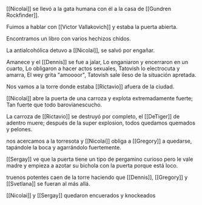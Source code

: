 [[Nicolai]] se llevó a la gata humana con él a la casa de [[Gundren Rockfinder]].

Fuimos a hablar con [[Victor Vallakovich]] y estaba la puerta abierta.

Encontramos un libro con varios hechizos chidos.

La antialcohólica detuvo a [[Nicolai]], se salvó por engañar.

Amanece y el [[Dennis]] se fue a jalar, Lo enganiaron y encerraron en un cuarto, Lo obligaron a hacer actos sexuales, Tatovish lo electrocuta y amarra, El wey grita "amoooor", Tatovish sale ileso de la situación apretada.

Nos vamos a la torre donde estaba [[Rictavio]] afuera de la ciudad.

[[Nicolai]] abre la puerta de una carroza y explota extremadamente fuerte; Tan fuerte que todo barovianescucho.

La carroza de [[Rictavio]] se destruyó por completo, el [[DeTiger]] de adentro muere; después de la super explosion, todos quedamos quemados y pelones.

nos acercamos a la torresota y [[Nicolai]] obliga a [[Gregory]] a quedarse, tapándole la boca y agarrándolo fuertemente.

[[Sergay]] ve que la puerta tiene un tipo de pergamino curioso pero le vale madre y empieza a azotar su bichola con la puerta porque está loco.

truenos potentes caen de la torre haciendo que [[Dennis]], [[Gregory]] y [[Svetlana]] se fueran al más allá.

[[Nicolai]] y [[Sergay]] quedaron encuerados y knockeados



